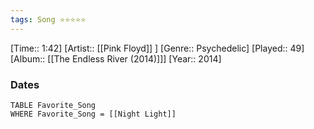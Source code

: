```yaml
---
tags: Song ⭐⭐⭐⭐⭐ 
---
```

[Time:: 1:42]
[Artist:: [[Pink Floyd]] ]
[Genre:: Psychedelic]
[Played:: 49]
[Album:: [[The Endless River (2014)]]]
[Year:: 2014]
### Dates
````dataview
TABLE Favorite_Song
WHERE Favorite_Song = [[Night Light]]
````